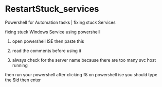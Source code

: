 # RestartStuck_services
Powershell for Automation tasks | fixing stuck Services





fixing stuck Windows Service using powershell

1. open powershell ISE
then paste this
2. read the comments before using it

3. always check for the server name because there are too many svc host running

then run your powershell
after clicking f8  on powershell ise
you should type the $id then enter
